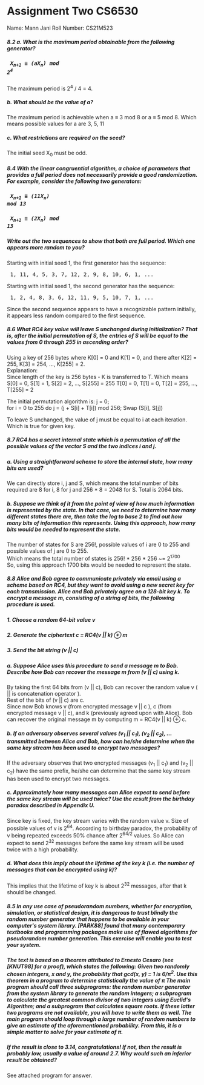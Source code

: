 # Assignment Two CS6530

Name: Mann Jani
Roll Number: CS21M523


##### 8.2 a. What is the maximum period obtainable from the following generator?  
##### <pre>       X<sub>n+1</sub> ≡ (aX<sub>n</sub>) mod 2<sup>4</sup> </pre>
The maximum period is 2<sup>4</sup> / 4 = 4.  
##### b. What should be the value of a?
The maximum period is achievable when a ≡ 3 mod 8 or a ≡ 5 mod 8. Which means possible values for a are 3, 5, 11  

##### c. What restrictions are required on the seed?
The initial seed X<sub>0</sub> must be odd.

##### 8.4 With the linear congruential algorithm, a choice of parameters that provides a full period does not necessarily provide a good randomization. For example, consider the following two generators:
##### <pre>       X<sub>n+1</sub> ≡ (11X<sub>n</sub>) mod 13 </pre>
##### <pre>       X<sub>n+1</sub> ≡ (2X<sub>n</sub>) mod 13 </pre>
##### Write out the two sequences to show that both are full period. Which one appears more random to you?
Starting with initial seed 1, the first generator has the sequence:
<pre> 1, 11, 4, 5, 3, 7, 12, 2, 9, 8, 10, 6, 1, ...</pre>
Starting with initial seed 1, the second generator has the sequence:
<pre> 1, 2, 4, 8, 3, 6, 12, 11, 9, 5, 10, 7, 1, ...</pre>
Since the second sequence appears to have a recognizable pattern initially, it appears less random compared to the first sequence.

##### 8.6 What RC4 key value will leave S unchanged during initialization? That is, after the initial permutation of S, the entries of S will be equal to the values from 0 through 255 in ascending order?
Using a key of 256 bytes where K[0] = 0 and K[1] = 0, and there after K[2] = 255, K[3] = 254, ..., K[255] = 2.  
Explanation:  
Since length of the key is 256 bytes - K is transferred to T. Which means
S[0] = 0, S[1] = 1, S[2] = 2, ..., S[255] = 255
T[0] = 0, T[1] = 0, T[2] = 255, ..., T[255] = 2

The initial permutation algorithm is:
j = 0;  
for i = 0 to 255 do
    j = (j + S[i] + T[i]) mod 256;
    Swap (S[i], S[j])

To leave S unchanged, the value of j must be equal to i at each iteration. Which is true for given key.

##### 8.7 RC4 has a secret internal state which is a permutation of all the possible values of the vector S and the two indices i and j.
##### a. Using a straightforward scheme to store the internal state, how many bits are used?
We can directly store i, j and S, which means the total number of bits required are 8 for i, 8 for j and 256 * 8  = 2048 for S. Total is 2064 bits.
##### b. Suppose we think of it from the point of view of how much information is represented by the state. In that case, we need to determine how many different states there are, then take the log to base 2 to find out how many bits of information this represents. Using this approach, how many bits would be needed to represent the state.
The number of states for S are 256!, possible values of i are 0 to 255 and possible values of j are 0 to 255.  
Which means the total number of states is 256! * 256 * 256 ~= 2<sup>1700</sup>  
So, using this approach 1700 bits would be needed to represent the state.

##### 8.8 Alice and Bob agree to communicate privately via email using a scheme based on RC4, but they want to avoid using a new secret key for each transmission. Alice and Bob privately agree on a 128-bit key k. To encrypt a message m, consisting of a string of bits, the following procedure is used.
##### 1. Choose a random 64-bit value v
##### 2. Generate the ciphertext c = RC4(v || k) ⊕ m
##### 3. Send the bit string (v || c)
##### a. Suppose Alice uses this procedure to send a message m to Bob. Describe how Bob can recover the message m from (v || c) using k.
By taking the first 64 bits from (v || c), Bob can recover the random value v ( || is concatenation operator ).  
Rest of the bits of (v || c) are c.  
Since now Bob knows v (from encrypted message v || c ), c (from encrypted message v || c), and k (previously agreed upon with Alice). Bob can recover the original message m by computing m = RC4(v || k) ⊕ c.
##### b. If an adversary observes several values (v<sub>1</sub> || c<sub>1</sub>), (v<sub>2</sub> || c<sub>2</sub>), ... transmitted between Alice and Bob, how can he/she determine when the same key stream has been used to encrypt two messages?
If the adversary observes that two encrypted messages (v<sub>1</sub> || c<sub>1</sub>) and (v<sub>2</sub> || c<sub>2</sub>) have the same prefix, he/she can determine that the same key stream has been used to encrypt two messages.
##### c. Approximately how many messages can Alice expect to send before the same key stream will be used twice? Use the result from the birthday paradox described in Appendix U.
Since key is fixed, the key stream varies with the random value v. Size of possible values of v is 2<sup>64</sup>. According to birthday paradox, the probability of v being repeated exceeds 50% chance after 2<sup>64/2</sup> values. So Alice can expect to send 2<sup>32</sup> messages before the same key stream will be used twice with a high probability.
##### d. What does this imply about the lifetime of the key k (i.e. the number of messages that can be encrypted using k)?
This implies that the lifetime of key k is about 2<sup>32</sup> messages, after that k should be changed.

##### 8.5 In any use case of pseudorandom numbers, whether for encryption, simulation, or statistical design, it is dangerous to trust blindly the random number generator that happens to be available in your computer's system library. [PARK88] found that many contemporary textbooks and programming packages make use of flawed algorithms for pseudorandom number generation. This exercise will enable you to test your system.

##### The text is based on a theorem attributed to Ernesto Cesaro (see [KNUT98] for a proof), which states the following: Given two randomly chosen integers, x and y, the probability that gcd(x, y) = 1 is 6/&pi;<sup>2</sup>. Use this theorem in a program to determine statistically the value of &pi; The main program should call three subprograms: the random number generator from the system library to generate the random integers; a subprogram to calculate the greatest common divisor of two integers using Euclid's Algorithm; and a subprogram that calculates square roots. If these latter two programs are not available, you will have to write them as well. The main program should loop through a large number of random numbers to give an estimate of the aforementioned probability. From this, it is a simple matter to solve for your estimate of &pi;.

##### If the result is close to 3.14, congratulations! If not, then the result is probably low, usually a value of around 2.7. Why would such an inferior result be obtained?
See attached program for answer.
